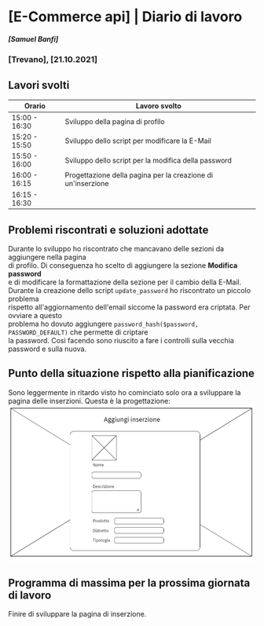# [E-Commerce api] | Diario di lavoro
##### [Samuel Banfi]
### [Trevano], [21.10.2021]

## Lavori svolti


| Orario | Lavoro svolto |
| ------ | ------------- |
| 15:00 - 16:30 | Sviluppo della pagina di profilo |
| 15:20 - 15:50 | Sviluppo dello script per modificare la E-Mail |
| 15:50 - 16:00 | Sviluppo dello script per la modifica della password |
| 16:00 - 16:15 | Progettazione della pagina per la creazione di un'inserzione |
| 16:15 - 16:30|| Inizio dello sviluppo della pagina per la creazione delle inserzioni |

##  Problemi riscontrati e soluzioni adottate

Durante lo sviluppo ho riscontrato che mancavano delle sezioni da aggiungere nella pagina<br>
di profilo. Di conseguenza ho scelto di aggiungere la sezione **Modifica password**<br>
e di modificare la formattazione della sezione per il cambio della E-Mail.<br>
Durante la creazione dello script `update_password` ho riscontrato un piccolo problema<br>
rispetto all'aggiornamento dell'email siccome la password era criptata. Per ovviare a questo<br>
problema ho dovuto aggiungere `password_hash($password, PASSWORD_DEFAULT)` che permette di criptare<br>
la password. Così facendo sono riuscito a fare i controlli sulla vecchia password e sulla nuova.
    
##  Punto della situazione rispetto alla pianificazione

Sono leggermente in ritardo visto ho cominciato solo ora a sviluppare la pagina delle inserzioni.
Questa è la progettazione:
![Creazione inserzione](../Documenti/Progettazione/creazione_inserzione.png)
## Programma di massima per la prossima giornata di lavoro

Finire di sviluppare la pagina di inserzione.